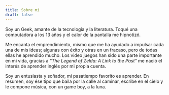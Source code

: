 ```yaml
---
title: Sobre mi
draft: false
---
```


Soy un Geek, amante de la tecnología y la literatura. Toqué una computadora a los 13 años y el calor de la pantalla me hipnotizó.

Me encanta el emprendimiento, mismo que me ha ayudado a impulsar cada una de mis ideas; algunas con éxito y otras en un fracaso, pero de todas ellas he aprendido mucho. Los video juegos han sido una parte importante en mi vida, gracias a *"The Legend of Zelda: A Link to the Past"* me nació el interés de aprender inglés por mi propia cuenta.

Soy un entusiasta y soñador, mi pasatiempo favorito es aprender. En resumen, soy ése tipo que baila por la calle al caminar, escribe en el cielo y le compone música, con un game boy, a la luna.